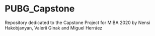 # PUBG_Capstone
Repository dedicated to the Capstone Project for MIBA 2020 by Nensi Hakobjanyan, Valerii Ginak and Miguel Herráez
